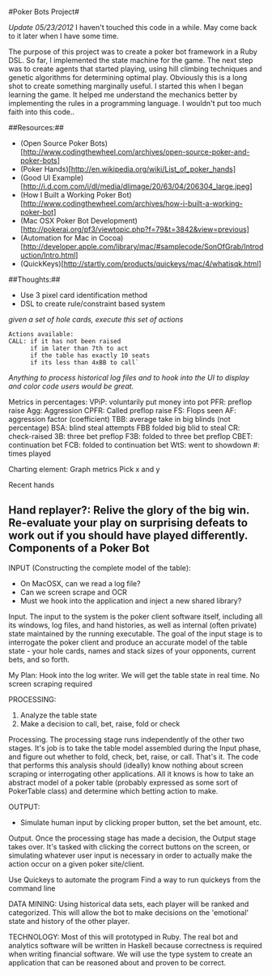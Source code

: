 #Poker Bots Project#

*Update 05/23/2012*
I haven't touched this code in a while. May come back to it later when I have some time.

The purpose of this project was to create a poker bot framework in a Ruby DSL.
So far, I implemented the state machine for the game. The next step was to create
agents that started playing, using hill climbing techniques and genetic algorithms for
determining optimal play. Obviously this is a long shot to create something marginally useful.
I started this when I began learning the game. It helped me understand the mechanics better by
implementing the rules in a programming language. I wouldn't put too much faith into this code..

##Resources:##

* (Open Source Poker Bots)[http://www.codingthewheel.com/archives/open-source-poker-and-poker-bots]
* (Poker Hands)[http://en.wikipedia.org/wiki/List_of_poker_hands]
* (Good UI Example)[http://i.d.com.com/i/dl/media/dlimage/20/63/04/206304_large.jpeg]
* (How I Built a Working Poker Bot)[http://www.codingthewheel.com/archives/how-i-built-a-working-poker-bot]
* (Mac OSX Poker Bot Development)[http://pokerai.org/pf3/viewtopic.php?f=79&t=3842&view=previous]
* (Automation for Mac in Cocoa)[http://developer.apple.com/library/mac/#samplecode/SonOfGrab/Introduction/Intro.html]
* (QuickKeys)[http://startly.com/products/quickeys/mac/4/whatisqk.html]

##Thoughts:##

* Use 3 pixel card identification method
* DSL to create rule/constraint based system
 
*given a set of hole cards, execute this set of actions*

    Actions available:
    CALL: if it has not been raised
          if im later than 7th to act
          if the table has exactly 10 seats
          if its less than 4xBB to call`

*Anything to process historical log files and to hook into the UI to display and color code users would be great.*

Metrics in percentages:
VPiP: voluntarily put money into pot
PFR: preflop raise
Agg: Aggression
CPFR: Called preflop raise
FS: Flops seen
AF: aggression factor (coefficient)
TBB: average take in big blinds (not percentage)
BSA: blind steal attempts
FBB folded big blid to steal
CR: check-raised
3B: three bet preflop
F3B: folded to three bet preflop
CBET: continuation bet
FCB: folded to continuation bet
WtS: went to showdown
\#: times played

Charting element:
Graph metrics
Pick x and y

Recent hands

Hand replayer?: Relive the glory of the big win. Re-evaluate your play on surprising defeats to work out if you should have played differently.
Components of a Poker Bot
-------------------------

INPUT (Constructing the complete model of the table):
- On MacOSX, can we read a log file?
- Can we screen scrape and OCR
- Must we hook into the application and inject a new shared library?

Input. The input to the system is the poker client software itself, including all its windows, log files, and hand histories, as well as internal (often private) state maintained by the running executable. The goal of the input stage is to interrogate the poker client and produce an accurate model of the table state - your hole cards, names and stack sizes of your opponents, current bets, and so forth.

My Plan:
Hook into the log writer.  We will get the table state in real time. No screen scraping required

PROCESSING:
1. Analyze the table state
2. Make a decision to call, bet, raise, fold or check

Processing. The processing stage runs independently of the other two stages. It's job is to take the table model assembled during the Input phase, and figure out whether to fold, check, bet, raise, or call. That's it. The code that performs this analysis should (ideally) know nothing about screen scraping or interrogating other applications. All it knows is how to take an abstract model of a poker table (probably expressed as some sort of PokerTable class) and determine which betting action to make.

OUTPUT:
- Simulate human input by clicking proper button, set the bet amount, etc.

Output. Once the processing stage has made a decision, the Output stage takes over. It's tasked with clicking the correct buttons on the screen, or simulating whatever user input is necessary in order to actually make the action occur on a given poker site/client.

Use Quickeys to automate the program
Find a way to run quickeys from the command line

DATA MINING:
Using historical data sets, each player will be ranked and categorized.  This will allow the bot to make decisions on the 'emotional' state and history of the other player.

TECHNOLOGY:
Most of this will prototyped in Ruby. The real bot and analytics software will be written in Haskell because correctness is required when writing financial software. We will use the type system to create an application that can be reasoned about and proven to be correct.

